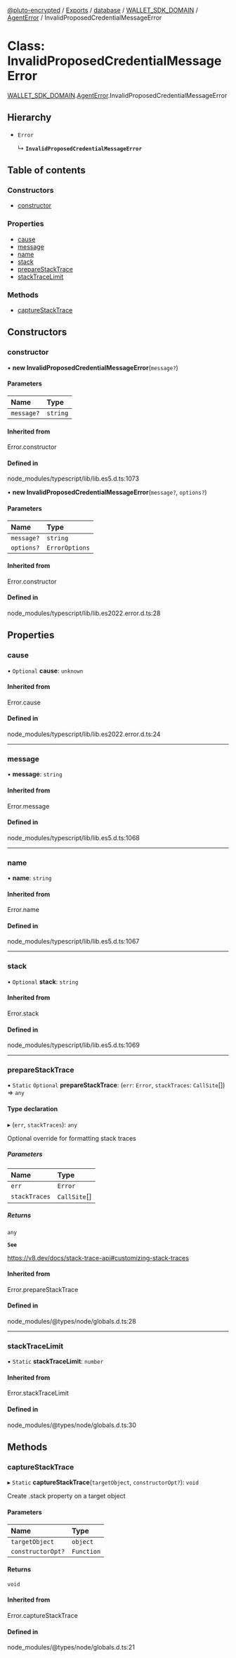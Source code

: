 [@pluto-encrypted](../README.md) / [Exports](../modules.md) / [database](../modules/database-1.md) / [WALLET\_SDK\_DOMAIN](../modules/database-1.WALLET_SDK_DOMAIN.md) / [AgentError](../modules/database-1.WALLET_SDK_DOMAIN.AgentError.md) / InvalidProposedCredentialMessageError

# Class: InvalidProposedCredentialMessageError

[WALLET\_SDK\_DOMAIN](../modules/database-1.WALLET_SDK_DOMAIN.md).[AgentError](../modules/database-1.WALLET_SDK_DOMAIN.AgentError.md).InvalidProposedCredentialMessageError

## Hierarchy

- `Error`

  ↳ **`InvalidProposedCredentialMessageError`**

## Table of contents

### Constructors

- [constructor](database-1.WALLET_SDK_DOMAIN.AgentError.InvalidProposedCredentialMessageError.md#constructor)

### Properties

- [cause](database-1.WALLET_SDK_DOMAIN.AgentError.InvalidProposedCredentialMessageError.md#cause)
- [message](database-1.WALLET_SDK_DOMAIN.AgentError.InvalidProposedCredentialMessageError.md#message)
- [name](database-1.WALLET_SDK_DOMAIN.AgentError.InvalidProposedCredentialMessageError.md#name)
- [stack](database-1.WALLET_SDK_DOMAIN.AgentError.InvalidProposedCredentialMessageError.md#stack)
- [prepareStackTrace](database-1.WALLET_SDK_DOMAIN.AgentError.InvalidProposedCredentialMessageError.md#preparestacktrace)
- [stackTraceLimit](database-1.WALLET_SDK_DOMAIN.AgentError.InvalidProposedCredentialMessageError.md#stacktracelimit)

### Methods

- [captureStackTrace](database-1.WALLET_SDK_DOMAIN.AgentError.InvalidProposedCredentialMessageError.md#capturestacktrace)

## Constructors

### constructor

• **new InvalidProposedCredentialMessageError**(`message?`)

#### Parameters

| Name | Type |
| :------ | :------ |
| `message?` | `string` |

#### Inherited from

Error.constructor

#### Defined in

node_modules/typescript/lib/lib.es5.d.ts:1073

• **new InvalidProposedCredentialMessageError**(`message?`, `options?`)

#### Parameters

| Name | Type |
| :------ | :------ |
| `message?` | `string` |
| `options?` | `ErrorOptions` |

#### Inherited from

Error.constructor

#### Defined in

node_modules/typescript/lib/lib.es2022.error.d.ts:28

## Properties

### cause

• `Optional` **cause**: `unknown`

#### Inherited from

Error.cause

#### Defined in

node_modules/typescript/lib/lib.es2022.error.d.ts:24

___

### message

• **message**: `string`

#### Inherited from

Error.message

#### Defined in

node_modules/typescript/lib/lib.es5.d.ts:1068

___

### name

• **name**: `string`

#### Inherited from

Error.name

#### Defined in

node_modules/typescript/lib/lib.es5.d.ts:1067

___

### stack

• `Optional` **stack**: `string`

#### Inherited from

Error.stack

#### Defined in

node_modules/typescript/lib/lib.es5.d.ts:1069

___

### prepareStackTrace

▪ `Static` `Optional` **prepareStackTrace**: (`err`: `Error`, `stackTraces`: `CallSite`[]) => `any`

#### Type declaration

▸ (`err`, `stackTraces`): `any`

Optional override for formatting stack traces

##### Parameters

| Name | Type |
| :------ | :------ |
| `err` | `Error` |
| `stackTraces` | `CallSite`[] |

##### Returns

`any`

**`See`**

https://v8.dev/docs/stack-trace-api#customizing-stack-traces

#### Inherited from

Error.prepareStackTrace

#### Defined in

node_modules/@types/node/globals.d.ts:28

___

### stackTraceLimit

▪ `Static` **stackTraceLimit**: `number`

#### Inherited from

Error.stackTraceLimit

#### Defined in

node_modules/@types/node/globals.d.ts:30

## Methods

### captureStackTrace

▸ `Static` **captureStackTrace**(`targetObject`, `constructorOpt?`): `void`

Create .stack property on a target object

#### Parameters

| Name | Type |
| :------ | :------ |
| `targetObject` | `object` |
| `constructorOpt?` | `Function` |

#### Returns

`void`

#### Inherited from

Error.captureStackTrace

#### Defined in

node_modules/@types/node/globals.d.ts:21
